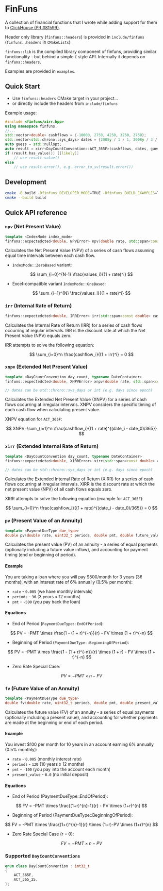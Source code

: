 # FinFuns

A collection of financial functions that I wrote while adding support for
them to
[ClickHouse (PR #81599)](https://github.com/ClickHouse/ClickHouse/pull/81599).

Header only library (`finfuns::headers`) is provided in `include/finfuns` (`finfuns::headers` in `CMakeLists`)

`finfuns::lib` is the compiled library component of finfuns, providing similar functionality - but behind a simple `C` style API. Internally it depends on `finfuns::headers`.

Examples are provided in `examples`.

## Quick Start

- Use `finfuns::headers` CMake target in your project...
- or directly include the headers from `include/finfuns`

Example usage:

```cpp
#include <finfuns/xirr.hpp>
using namespace finfuns;
//...
std::vector<double> cashflows = {-10000, 2750, 4250, 3250, 2750};
std::vector<std::chrono::sys_days> dates = {2008y / 1 / 1, 2008y / 3 / 1, 2008y / 10 / 30, 2009y / 2 / 15, 2009y / 4 / 1};
auto guess = std::nullopt;
auto result = xirr<DayCountConvention::ACT_365F>(cashflows, dates, guess);
if (result.has_value()) [[likely]]
    // use result.value()
else
    // use result.error(), e.g. error_to_sv(result.error())
```

## Development

```sh
cmake -B build -Dfinfuns_DEVELOPER_MODE=TRUE -Dfinfuns_BUILD_EXAMPLES=TRUE
cmake --build build
```

## Quick API reference

### `npv` (Net Present Value)

```cpp
template <IndexMode index_mode>
finfuns::expectedcted<double, NPVError> npv(double rate, std::span<const double> cashflows)
```

Calculates the Net Present Value (NPV) of a series of cash flows assuming equal time intervals between each cash flow.

- `IndexMode::ZeroBased` variant:

$$
\sum_{i=0}^{N-1} \frac{values_i}{(1 + rate)^i}
$$

- Excel-compatible variant `IndexMode::OneBased`:

$$
\sum_{i=1}^{N} \frac{values_i}{(1 + rate)^i}
$$

### `irr` (Internal Rate of Return)

```cpp
finfuns::expectedcted<double, IRRError> irr(std::span<const double> cashflows, std::optional<double> guess)
```

Calculates the Internal Rate of Return (IRR) for a series of cash flows occurring at regular intervals. IRR is the discount rate at which the Net Present Value (NPV) equals zero.

IRR attempts to solve the following equation:

$$
\sum_{i=0}^n \frac{cashflow_i}{(1 + irr)^i} = 0
$$

### `xnpv` (Extended Net Present Value)

```cpp
template <DayCountConvention day_count, typename DateContainer>
finfuns::expectedcted<double, XNPVError> xnpv(double rate, std::span<const double> cashflows, DateContainer && dates)

// dates can be std::chrono::sys_days or int (e.g. days since epoch)
```

Calculates the Extended Net Present Value (XNPV) for a series of cash flows occurring at irregular intervals. XNPV considers the specific timing of each cash flow when calculating present value.

XNPV equation for `ACT_365F`:

$$
XNPV=\sum_{i=1}^n \frac{cashflow_i}{(1 + rate)^{(date_i - date_0)/365}}
$$

### `xirr` (Extended Internal Rate of Return)

```cpp
template <DayCountConvention day_count, typename DateContainer>
finfuns::expectedcted<double, XIRRError> xirr(std::span<const double> cashflows, DateContainer && dates, std::optional<double> guess)

// dates can be std::chrono::sys_days or int (e.g. days since epoch)
```

Calculates the Extended Internal Rate of Return (XIRR) for a series of cash flows occurring at irregular intervals. XIRR is the discount rate at which the net present value (NPV) of all cash flows equals zero.

XIRR attempts to solve the following equation (example for `ACT_365F`):

$$
\sum_{i=0}^n \frac{cashflow_i}{(1 + rate)^{(date_i - date_0)/365}} = 0
$$

### `pv` (Present Value of an Annuity)

```cpp
template <PaymentDueType due_type>
double pv(double rate, uint32_t periods, double pmt, double future_value = 0.0)
```

Calculates the present value (PV) of an annuity - a series of equal payments (optionally including a future value inflow), and accounting for payment timing (end or beginning of period).

#### Example

You are taking a loan where you will pay $500/month for 3 years (36 months), with an interest rate of 6% annually (0.5% per month):

- `rate` - `0.005` (we have monthly intervals)
- `periods` - `36` (3 years x 12 months)
- `pmt` - `-500` (you pay back the loan)

#### Equations

- End of Period (`PaymentDueType::EndOfPeriod`):

$$
PV = -PMT \times \frac{1 - (1 + r)^{-n}}{r} - FV \times (1 + r)^{-n}
$$

- Beginning of Period (`PaymentDueType::BeginningOfPeriod`):

$$
PV = -PMT \times \frac{1 - (1 + r)^{-n}}{r} \times (1 + r) - FV \times (1 + r)^{-n}
$$

- Zero Rate Special Case:

$$
PV = -PMT \times n - FV
$$

### `fv` (Future Value of an Annuity)

```cpp
template <PaymentDueType due_type>
double fv(double rate, uint32_t periods, double pmt, double present_value = 0.0)
```

Calculates the future value (FV) of an annuity - a series of equal payments (optionally including a present value), and accounting for whether payments are made at the beginning or end of each period.

#### Example

You invest $100 per month for 10 years in an account earning 6% annually (0.5% monthly):

- `rate` - `0.005` (monthly interest rate)
- `periods` - `120` (10 years x 12 months)
- `pmt` - `-100` (you pay into the account each month)
- `present_value` - `0.0` (no initial deposit)

#### Equations

- End of Period (PaymentDueType::EndOfPeriod):

$$
FV = -PMT \times \frac{(1+r)^{n}-1}{r} - PV \times (1+r)^{n}
$$

- Beginning of Period (PaymentDueType::BeginningOfPeriod):

$$
FV = -PMT \times \frac{(1+r)^{n}-1}{r} \times (1+r)-PV \times (1+r)^{n}
$$

- Zero Rate Special Case (r = 0):

$$
FV=-PMT \times n - PV
$$

### Supported `DayCountConventions`

```cpp
enum class DayCountConvention : int32_t
{
    ACT_365F,
    ACT_365_25,
};
```
